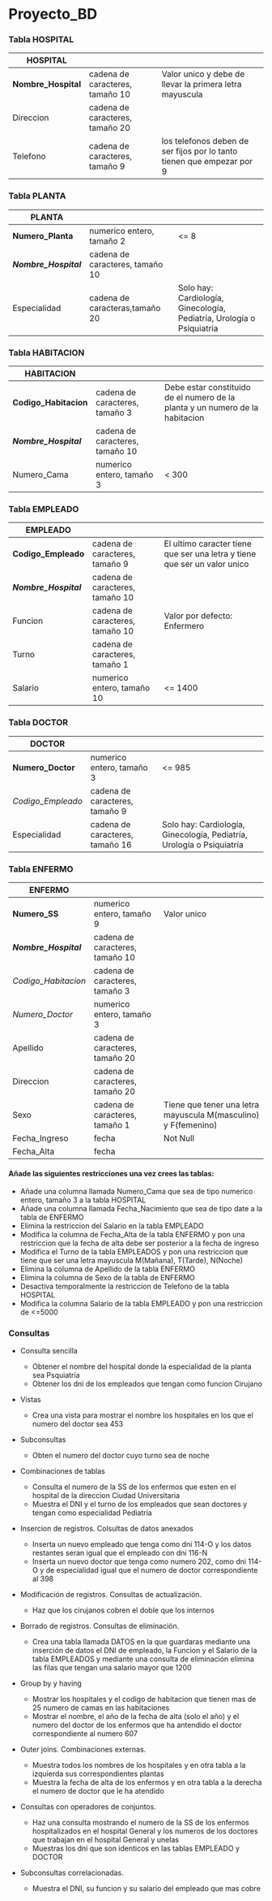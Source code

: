 # Proyecto_BD

### Tabla HOSPITAL

| HOSPITAL            |                                 |                                                                        |
|---------------------|---------------------------------|------------------------------------------------------------------------|
| **Nombre_Hospital** | cadena de caracteres, tamaño 10 | Valor unico y debe de llevar la primera letra mayuscula                |
| Direccion           | cadena de caracteres, tamaño 20 |                                                                        |
| Telefono            | cadena de caracteres, tamaño 9  | los telefonos deben de ser fijos por lo tanto tienen que empezar por 9 |

### Tabla PLANTA

| PLANTA                |                                 |                                                                       |
|-----------------------|---------------------------------|-----------------------------------------------------------------------|
| **Numero_Planta**     | numerico entero, tamaño 2       | <= 8                                                                  |
| **_Nombre_Hospital_** | cadena de caracteres, tamaño 10 |                                                                       |
| Especialidad          | cadena de caracteras,tamaño 20  | Solo hay: Cardiología, Ginecología, Pediatría, Urología o Psiquiatría |

### Tabla HABITACION

| HABITACION             |                                 |                                                                               |
|------------------------|---------------------------------|-------------------------------------------------------------------------------|
| **Codigo_Habitacion**  | cadena de caracteres, tamaño 3  | Debe estar constituido de el numero de la planta y un numero de la habitacion |
| **_Nombre_Hospital_**  | cadena de caracteres, tamaño 10 |                                                                               |
| Numero_Cama            | numerico entero, tamaño 3       | < 300                                                                         |

### Tabla EMPLEADO

| EMPLEADO              |                                 |                                                                           |
|-----------------------|---------------------------------|---------------------------------------------------------------------------|
| **Codigo_Empleado**   | cadena de caracteres, tamaño 9  | El ultimo caracter tiene que ser una letra y tiene que ser un valor unico |
| **_Nombre_Hospital_** | cadena de caracteres, tamaño 10 |                                                                           |
| Funcion               | cadena de caracteres, tamaño 10 | Valor por defecto: Enfermero                                              |
| Turno                 | cadena de caracteres, tamaño 1  |                                                                           |
| Salario               | numerico entero, tamaño 10      | <= 1400                                                                   |

### Tabla DOCTOR

| DOCTOR            |                                 |                                                                           |
|-------------------|---------------------------------|---------------------------------------------------------------------------|
| **Numero_Doctor** | numerico entero, tamaño 3       | <= 985                                                                    |
| _Codigo_Empleado_ | cadena de caracteres, tamaño 9  |                                                                           |
| Especialidad      | cadena de caracteres, tamaño 16 | Solo hay: Cardiología, Ginecología, Pediatría, Urología o Psiquiatría     |

### Tabla ENFERMO

| ENFERMO               |                                 |                                                                |
|-----------------------|---------------------------------|----------------------------------------------------------------|
| **Numero_SS**         | numerico entero, tamaño 9       | Valor unico                                                    |
| **_Nombre_Hospital_** | cadena de caracteres, tamaño 10 |                                                                |
| _Codigo_Habitacion_   | cadena de caracteres, tamaño 3  |                                                                |
| _Numero_Doctor_       | numerico entero, tamaño 3       |                                                                |
| Apellido              | cadena de caracteres, tamaño 20 |                                                                |
| Direccion             | cadena de caracteres, tamaño 20 |                                                                |
| Sexo                  | cadena de caracteres, tamaño 1  | Tiene que tener una letra mayuscula M(masculino) y F(femenino) |
| Fecha_Ingreso         | fecha                           | Not Null                                                       |
| Fecha_Alta            | fecha                           |                                                                |


#### Añade las siguientes restricciones una vez crees las tablas:
* Añade una columna llamada Numero_Cama que sea de tipo numerico entero, tamaño 3 a la tabla HOSPITAL
* Añade una columna llamada Fecha_Nacimiento que sea de tipo date a la tabla de ENFERMO
* Elimina la restriccion del Salario en la tabla EMPLEADO
* Modifica la columna de Fecha_Alta de la tabla ENFERMO y pon una restriccion que la fecha de alta debe ser posterior a la fecha de ingreso
* Modifica el Turno de la tabla EMPLEADOS y pon una restriccion que tiene que ser una letra mayuscula M(Mañana), T(Tarde), N(Noche)
* Elimina la columna de Apellido de la tabla ENFERMO
* Elimina la columna de Sexo de la tabla de ENFERMO
* Desactiva temporalmente la restriccion de Telefono de la tabla HOSPITAL
* Modifica la columna Salario de la tabla EMPLEADO y pon una restriccion de <=5000


### Consultas
* Consulta sencilla
    * Obtener el nombre del hospital donde la especialidad de la planta sea Psquiatría
    * Obtener los dni de los empleados que tengan como funcion Cirujano
 
 * Vistas
    * Crea una vista para mostrar el nombre los hospitales en los que el numero del doctor sea 453
    
* Subconsultas
    * Obten el numero del doctor cuyo turno sea de noche
    
* Combinaciones de tablas
    * Consulta el numero de la SS de los enfermos que esten en el hospital de la direccion Ciudad Universitaria
    * Muestra el DNI y el turno de los empleados que sean doctores y tengan como especialidad Pediatría

* Insercion de registros. Colsultas de datos anexados
    * Inserta un nuevo empleado que tenga como dni 114-O y los datos restantes seran igual que el empleado con dni 116-N
    * Inserta un nuevo doctor que tenga como numero 202, como dni 114-O y de especialidad igual que el numero de doctor correspondiente al 398
    
* Modificación de registros. Consultas de actualización.
    * Haz que los cirujanos cobren el doble que los internos

* Borrado de registros. Consultas de eliminación.
    * Crea una tabla llamada DATOS en la que guardaras mediante una inserción de datos el DNI de empleado, la Funcion y el Salario de la tabla EMPLEADOS y mediante una consulta de eliminación elimina las filas que tengan una salario mayor que 1200

* Group by y having
    * Mostrar los hospitales y el codigo de habitacion que tienen mas de 25 numero de camas en las habitaciones
    * Mostrar el nombre, el año de la fecha de alta (solo el año) y el numero del doctor de los enfermos que ha antendido el doctor correspondiente al numero 607
   
* Outer joins. Combinaciones externas.
    * Muestra todos los nombres de los hospitales y en otra tabla a la izquierda sus correspondientes plantas
    * Muestra la fecha de alta de los enfermos y en otra tabla a la derecha el numero de doctor que le ha atendido  

* Consultas con operadores de conjuntos.
    * Haz una consulta mostrando el numero de la SS de los enfermos hospitalizados en el hospital  General y los numeros de los doctores que trabajan en el hospital General y unelas
    * Muestras los dni que son identicos en las tablas EMPLEADO y DOCTOR

* Subconsultas correlacionadas.
    * Muestra el DNI, su funcion y su salario del empleado que mas cobre
